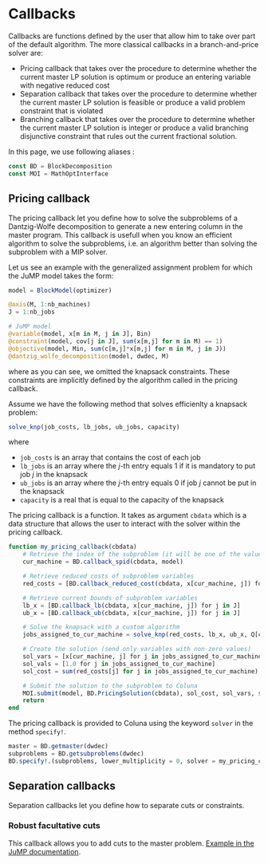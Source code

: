# Callbacks

Callbacks are functions defined by the user that allow him to take over part of the default 
algorithm. 
The more classical callbacks in a branch-and-price solver are:

- Pricing callback that takes over the procedure to determine whether the current master LP 
    solution is optimum or produce an entering variable with negative reduced cost
- Separation callback that takes over the procedure to determine whether the current master
    LP solution is feasible or produce a valid problem constraint that is violated
- Branching callback that takes over the procedure to determine whether the current master 
    LP solution is integer or produce a valid branching disjunctive constraint that rules out 
    the current fractional solution.

In this page, we use following aliases : 
```julia
const BD = BlockDecomposition
const MOI = MathOptInterface
```

## Pricing callback

The pricing callback let you define how to solve the subproblems of a Dantzig-Wolfe 
decomposition to generate a new entering column in the master program. 
This callback is usefull when you know an efficient algorithm to solve the subproblems, 
i.e. an algorithm better than solving the subproblem with a MIP solver.

Let us see an example with the generalized assignment problem for which the JuMP model takes the form:

```julia
model = BlockModel(optimizer)

@axis(M, 1:nb_machines)
J = 1:nb_jobs

# JuMP model
@variable(model, x[m in M, j in J], Bin)
@constraint(model, cov[j in J], sum(x[m,j] for m in M) == 1)
@objective(model, Min, sum(c[m,j]*x[m,j] for m in M, j in J))
@dantzig_wolfe_decomposition(model, dwdec, M)
```

where as you can see, we omitted the knapsack constraints. 
These constraints are implicitly defined by the algorithm called in the pricing callback.

Assume we have the following method that solves efficienlty a knapsack problem:

```julia
solve_knp(job_costs, lb_jobs, ub_jobs, capacity)
```
where 
- `job_costs` is an array that contains the cost of each job
- `lb_jobs` is an array where the $j$-th entry equals $1$ if it is mandatory to put job $j$ in the knapsack
- `ub_jobs` is an array where the $j$-th entry equals $0$ if job $j$ cannot be put in the knapsack
- `capacity` is a real that is equal to the capacity of the knapsack

The pricing callback is a function. It takes as argument `cbdata` which is a data structure
that allows the user to interact with the solver within the pricing callback.

```julia
function my_pricing_callback(cbdata)
    # Retrieve the index of the subproblem (it will be one of the values in M)
    cur_machine = BD.callback_spid(cbdata, model)

    # Retrieve reduced costs of subproblem variables
    red_costs = [BD.callback_reduced_cost(cbdata, x[cur_machine, j]) for j in J]

    # Retrieve current bounds of subproblem variables
    lb_x = [BD.callback_lb(cbdata, x[cur_machine, j]) for j in J]
    ub_x = [BD.callback_ub(cbdata, x[cur_machine, j]) for j in J]

    # Solve the knapsack with a custom algorithm
    jobs_assigned_to_cur_machine = solve_knp(red_costs, lb_x, ub_x, Q[cur_machine])

    # Create the solution (send only variables with non-zero values)
    sol_vars = [x[cur_machine, j] for j in jobs_assigned_to_cur_machine]
    sol_vals = [1.0 for j in jobs_assigned_to_cur_machine]
    sol_cost = sum(red_costs[j] for j in jobs_assigned_to_cur_machine)

    # Submit the solution to the subproblem to Coluna
    MOI.submit(model, BD.PricingSolution(cbdata), sol_cost, sol_vars, sol_vals)
    return
end
```

The pricing callback is provided to Coluna using the keyword `solver` in the method 
`specify!`.

```julia
master = BD.getmaster(dwdec)
subproblems = BD.getsubproblems(dwdec)
BD.specify!.(subproblems, lower_multiplicity = 0, solver = my_pricing_callback)
```

## Separation callbacks

Separation callbacks let you define how to separate cuts or constraints.

### Robust facultative cuts

This callback allows you to add cuts to the master problem. 
[Example in the JuMP documentation](https://jump.dev/JuMP.jl/stable/callbacks/#User-cuts-1).